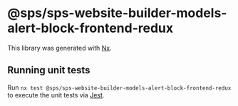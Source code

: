 # @sps/sps-website-builder-models-alert-block-frontend-redux

This library was generated with [Nx](https://nx.dev).

## Running unit tests

Run `nx test @sps/sps-website-builder-models-alert-block-frontend-redux` to execute the unit tests via [Jest](https://jestjs.io).
